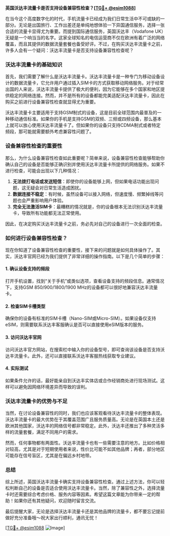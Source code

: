**英国沃达丰流量卡是否支持设备兼容性检查？[[TG💪+ @esim1088](https://t.me/s/esim1088)]**

在当今这个高度数字化的时代，手机流量卡已经成为我们日常生活中不可或缺的一部分。无论是出国旅行、工作出差还是单纯地想体验一下异国通信服务，选择一张合适的流量卡显得尤为重要。而提到国际通信服务，英国沃达丰（Vodafone UK）无疑是一个响当当的名字。这家全球知名的电信运营商不仅在欧洲有着广泛的网络覆盖，而且其提供的数据流量套餐也备受好评。不过，在购买沃达丰流量卡之前，许多人会有一个疑问：沃达丰流量卡是否支持设备兼容性检查呢？

### 沃达丰流量卡的基础知识

首先，我们需要了解什么是沃达丰流量卡。沃达丰流量卡是一种专门为移动设备设计的数据流量卡，它允许用户通过插入SIM卡的方式获取移动网络服务。对于经常出国的人来说，沃达丰流量卡提供了极大的便利，因为它能够在多个国家和地区提供稳定的网络连接。然而，并不是所有的设备都能完美适配沃达丰流量卡，因此在购买之前进行设备兼容性检查就显得尤为重要。

沃达丰流量卡主要适用于支持GSM制式的设备，这是目前全球范围内最普及的一种移动通信标准。如果你的手机是支持GSM的双频、三频或四频设备，那么基本上就可以放心使用沃达丰流量卡了。但如果你的设备只支持CDMA制式或者特定频段，那可能就需要额外考虑兼容性问题了。

### 设备兼容性检查的重要性

那么，为什么设备兼容性检查如此重要呢？简单来说，设备兼容性检查能够帮助你确认自己的设备是否能够正确识别并使用沃达丰流量卡所提供的网络服务。如果不进行检查，可能会出现以下几种情况：

1. **无法拨打电话或发送短信**：即使你的设备能够上网，但如果电话功能出现问题，这无疑会对日常生活造成困扰。
2. **数据连接不稳定**：有时候，虽然设备可以接入网络，但速度慢、频繁掉线等问题也会严重影响用户体验。
3. **完全无法激活SIM卡**：最糟糕的情况就是，你的设备根本无法识别沃达丰流量卡，导致所有功能都无法正常使用。

因此，在决定购买沃达丰流量卡之前，务必先对自己的设备进行一次全面的检查。

### 如何进行设备兼容性检查？

现在你知道了设备兼容性检查的重要性，接下来的问题就是如何具体操作了。其实，沃达丰官网已经为我们提供了非常详细的操作指南。以下是几个简单的步骤：

#### 1. 确认设备支持的频段
打开手机设置，找到“关于手机”或类似选项，查看设备支持的频段信息。通常情况下，支持GSM 850/900/1800/1900 MHz的设备都可以很好地兼容沃达丰流量卡。

#### 2. 检查SIM卡槽类型
确保你的设备有标准的SIM卡槽（Nano-SIM或Micro-SIM）。如果设备仅支持eSIM，则需要联系沃达丰客服确认是否可以直接使用eSIM版本的服务。

#### 3. 访问沃达丰官网
访问沃达丰官方网站，在搜索栏中输入你的设备型号，即可查询该设备是否支持沃达丰流量卡。此外，还可以直接联系沃达丰客服热线获取专业建议。

#### 4. 实际测试
如果条件允许的话，最好能亲自到沃达丰实体店或合作经销商处进行现场测试。这样可以避免因网络环境差异而导致的误判。

### 沃达丰流量卡的优势与不足

当然，在讨论设备兼容性的同时，我们也应该客观看待沃达丰流量卡的整体表现。沃达丰流量卡的最大优势在于其覆盖范围广且服务质量高。无论是在英国本土还是欧洲其他国家，沃达丰的网络信号都非常稳定。此外，沃达丰还推出了多种灵活多样的流量套餐，满足不同用户的需求。

然而，任何事物都有两面性。沃达丰流量卡也有一些需要注意的地方。比如价格相对较高，尤其是对于短期使用者来说，性价比可能不如其他品牌；再者，部分地区可能存在信号盲区，尤其是在偏远乡村地带。

### 总结

综上所述，英国沃达丰流量卡确实支持设备兼容性检查。通过上述方法，你可以轻松判断自己的设备是否适合使用沃达丰流量卡。当然，除了兼容性之外，选择流量卡时还需要综合考虑价格、服务内容等因素。希望这篇文章能为你带来一定的帮助！如果你还有其他疑问，欢迎随时留言交流。

最后提醒大家，无论是选择沃达丰流量卡还是其他品牌的流量卡，都不要忘记提前做好充分准备哦～祝大家出行顺利，通讯无忧！

[[TG💪+ @esim1088](https://t.me/s/esim1088) ![Image](https://i.postimg.cc/4NQfJmqS/Snipaste-2025-05-13-00-14-12.png)]